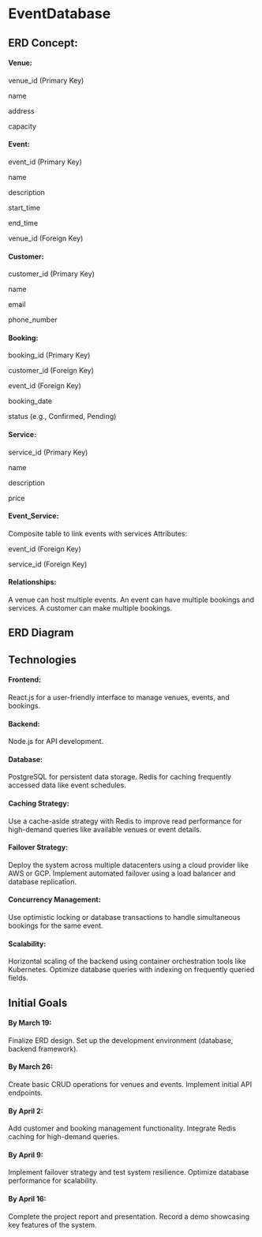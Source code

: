 # EventDatabase

## ERD Concept:

#### Venue:
venue_id (Primary Key)

name

address

capacity

#### Event:
event_id (Primary Key)

name

description

start_time

end_time

venue_id (Foreign Key)

#### Customer:
customer_id (Primary Key)

name

email

phone_number

#### Booking:
booking_id (Primary Key)

customer_id (Foreign Key)

event_id (Foreign Key)

booking_date

status (e.g., Confirmed, Pending)

#### Service:
service_id (Primary Key)

name

description

price

#### Event_Service:
Composite table to link events with services
Attributes:

event_id (Foreign Key)

service_id (Foreign Key)

#### Relationships:
A venue can host multiple events.
An event can have multiple bookings and services.
A customer can make multiple bookings.

## ERD Diagram



## Technologies

#### Frontend:
React.js for a user-friendly interface to manage venues, events, and bookings.

#### Backend:
Node.js for API development.

#### Database:
PostgreSQL for persistent data storage.
Redis for caching frequently accessed data like event schedules.

#### Caching Strategy:
Use a cache-aside strategy with Redis to improve read performance for high-demand queries like available venues or event details.

#### Failover Strategy:
Deploy the system across multiple datacenters using a cloud provider like AWS or GCP.
Implement automated failover using a load balancer and database replication.

#### Concurrency Management:
Use optimistic locking or database transactions to handle simultaneous bookings for the same event.

#### Scalability:
Horizontal scaling of the backend using container orchestration tools like Kubernetes.
Optimize database queries with indexing on frequently queried fields.

## Initial Goals

#### By March 19:
Finalize ERD design.
Set up the development environment (database, backend framework).

#### By March 26:
Create basic CRUD operations for venues and events.
Implement initial API endpoints.

#### By April 2:
Add customer and booking management functionality.
Integrate Redis caching for high-demand queries.

#### By April 9:
Implement failover strategy and test system resilience.
Optimize database performance for scalability.

#### By April 16:
Complete the project report and presentation.
Record a demo showcasing key features of the system.

